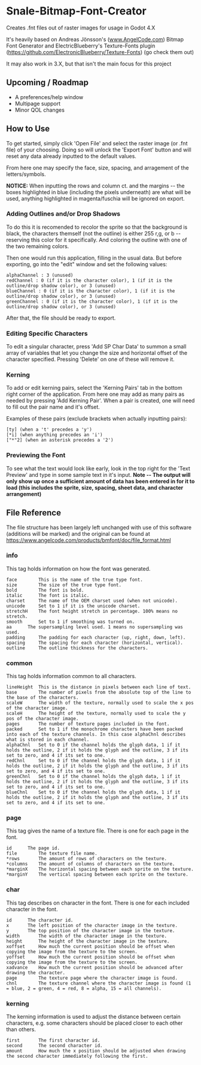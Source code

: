 # Snale-Bitmap-Font-Creator
Creates .fnt files out of raster images for usage in Godot 4.X

It's heavily based on Andreas Jönsson's (www.AngelCode.com) Bitmap Font Generator and ElectricBlueberry's Texture-Fonts plugin (https://github.com/ElectronicBlueberry/Texture-Fonts) (go check them out)

It may also work in 3.X, but that isn't the main focus for this project

## Upcoming / Roadmap

- A preferences/help window
- Multipage support
- Minor QOL changes

## How to Use
To get started, simply click 'Open File' and select the raster image (or .fnt file) of your choosing. Doing so will unlock the 'Export Font' button and will reset any data already inputted to the default values.

From here one may specify the face, size, spacing, and arragement of the letters/symbols.

**NOTICE:** When inputting the rows and column ct. and the margins -- the boxes highlighted in blue (including the pixels underneath) are what will be used, anything highlighted in magenta/fuschia will be ignored on export.

### Adding Outlines and/or Drop Shadows
To do this it is recomended to recolor the sprite so that the background is black, the characters themself (not the outline) is either 255 r,g, or b -- reserving this color for it specifically.
And coloring the outline with one of the two remaining colors.

Then one would run this application, filling in the usual data. But before exporting, go into the "edit" window and set the following values:

```
alphaChannel : 3 (unused)
redChannel : 0 (if it is the character color), 1 (if it is the outline/drop shadow color), or 3 (unused)
blueChannel : 0 (if it is the character color), 1 (if it is the outline/drop shadow color), or 3 (unused)
greenChannel : 0 (if it is the character color), 1 (if it is the outline/drop shadow color), or 3 (unused)
```

After that, the file should be ready to export.

### Editing Specific Characters
To edit a singular character, press 'Add SP Char Data' to summon a small array of variables that let you change the size and horizontal offset of the character specified. Pressing 'Delete' on one of these will remove it.

### Kerning
To add or edit kerning pairs, select the 'Kerning Pairs' tab in the bottom right corner of the application. From here one may add as many pairs as needed by pressing 'Add Kerning Pair'. When a pair is created, one will need to fill out the pair name and it's offset.

Examples of these pairs (exclude brackets when actually inputting pairs):

	[ty] (when a 't' precedes a 'y')
	[*i] (when anything precedes an 'i')
	["*"2] (when an asterisk precedes a '2')

### Previewing the Font
To see what the text would look like early, look in the top right for the 'Text Preview' and type in some sample text in it's input. **Note -- The output will only show up once a sufficient amount of data has been entered in for it to load (this includes the sprite, size, spacing, sheet data, and character arrangement)**

## File Reference
The file structure has been largely left unchanged with use of this software (additions will be marked) and the original can be found at https://www.angelcode.com/products/bmfont/doc/file_format.html

### info

This tag holds information on how the font was generated.

```
face		This is the name of the true type font.
size		The size of the true type font.
bold		The font is bold.
italic		The font is italic.
charset		The name of the OEM charset used (when not unicode).
unicode		Set to 1 if it is the unicode charset.
stretchH	The font height stretch in percentage. 100% means no stretch.
smooth		Set to 1 if smoothing was turned on.
aa		The supersampling level used. 1 means no supersampling was used.
padding		The padding for each character (up, right, down, left).
spacing		The spacing for each character (horizontal, vertical).
outline		The outline thickness for the characters.
```

### common

This tag holds information common to all characters.

```
lineHeight	This is the distance in pixels between each line of text.
base		The number of pixels from the absolute top of the line to the base of the characters.
scaleW		The width of the texture, normally used to scale the x pos of the character image.
scaleH		The height of the texture, normally used to scale the y pos of the character image.
pages		The number of texture pages included in the font.
packed		Set to 1 if the monochrome characters have been packed into each of the texture channels. In this case alphaChnl describes what is stored in each channel.
alphaChnl	Set to 0 if the channel holds the glyph data, 1 if it holds the outline, 2 if it holds the glyph and the outline, 3 if its set to zero, and 4 if its set to one.
redChnl		Set to 0 if the channel holds the glyph data, 1 if it holds the outline, 2 if it holds the glyph and the outline, 3 if its set to zero, and 4 if its set to one.
greenChnl	Set to 0 if the channel holds the glyph data, 1 if it holds the outline, 2 if it holds the glyph and the outline, 3 if its set to zero, and 4 if its set to one.
blueChnl	Set to 0 if the channel holds the glyph data, 1 if it holds the outline, 2 if it holds the glyph and the outline, 3 if its set to zero, and 4 if its set to one.
```

### page

This tag gives the name of a texture file. There is one for each page in the font.

```
id		The page id.
file		The texture file name.
*rows		The amount of rows of characters on the texture.
*columns	The amount of columns of characters on the texture.
*marginX	The horizontal spacing between each sprite on the texture.
*marginY	The vertical spacing between each sprite on the texture.
```

### char

This tag describes on character in the font. There is one for each included character in the font.

```
id		The character id.
x		The left position of the character image in the texture.
y		The top position of the character image in the texture.
width		The width of the character image in the texture.
height		The height of the character image in the texture.
xoffset		How much the current position should be offset when copying the image from the texture to the screen.
yoffset		How much the current position should be offset when copying the image from the texture to the screen.
xadvance	How much the current position should be advanced after drawing the character.
page		The texture page where the character image is found.
chnl		The texture channel where the character image is found (1 = blue, 2 = green, 4 = red, 8 = alpha, 15 = all channels).
```

### kerning

The kerning information is used to adjust the distance between certain characters, e.g. some characters should be placed closer to each other than others.

```
first		The first character id.
second		The second character id.
amount		How much the x position should be adjusted when drawing the second character immediately following the first.
```
